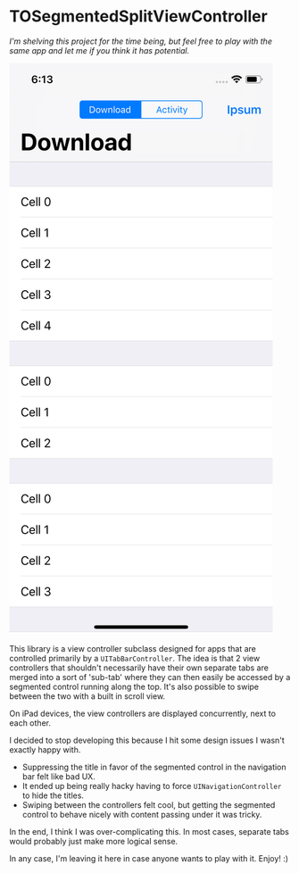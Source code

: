 # TOSegmentedSplitViewController

*I'm shelving this project for the time being, but feel free to play with the same app and let me if you think it has potential.*

![TOSegmentedSplitViewController](screenshot.jpg)

This library is a view controller subclass designed for apps that are controlled primarily by a `UITabBarController`. The idea is that 2 view controllers that shouldn't necessarily have their own separate tabs are merged into a sort of 'sub-tab' where they can then easily be accessed by a segmented control running along the top. It's also possible to swipe between the two with a built in scroll view.

On iPad devices, the view controllers are displayed concurrently, next to each other.

I decided to stop developing this because I hit some design issues I wasn't exactly happy with.

* Suppressing the title in favor of the segmented control in the navigation bar felt like bad UX.
* It ended up being really hacky having to force `UINavigationController` to hide the titles.
* Swiping between the controllers felt cool, but getting the segmented control to behave nicely with content passing under it was tricky.

In the end, I think I was over-complicating this. In most cases, separate tabs would probably just make more logical sense.

In any case, I'm leaving it here in case anyone wants to play with it. Enjoy! :)